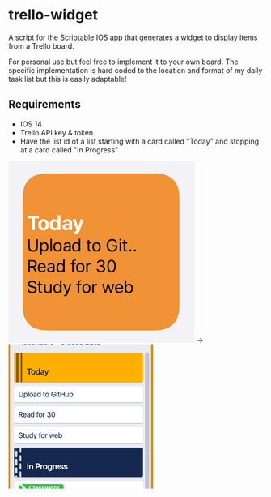 # trello-widget
A script for the [Scriptable](scriptable.app) IOS app that generates a widget to display items from a Trello board.

For personal use but feel free to implement it to your own board. The specific implementation is hard coded to the location and format of my daily task list but this is easily adaptable!

## Requirements
- IOS 14
- Trello API key & token
- Have the list id of a list starting with a card called "Today" and stopping at a card called "In Progress"

![Widget](screenshots/scriptable_widget.png) -> ![List](screenshots/list.png)
